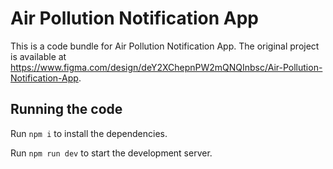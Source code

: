 
  # Air Pollution Notification App

  This is a code bundle for Air Pollution Notification App. The original project is available at https://www.figma.com/design/deY2XChepnPW2mQNQInbsc/Air-Pollution-Notification-App.

  ## Running the code

  Run `npm i` to install the dependencies.

  Run `npm run dev` to start the development server.
  